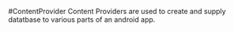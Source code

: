 #ContentProvider
Content Providers are used to create and supply datatbase
to various parts of an android app. 